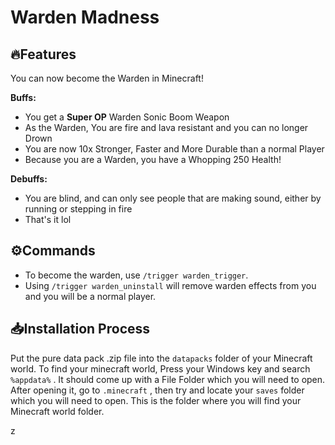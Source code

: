 # Warden Madness
## 🔥Features
You can now become the Warden in Minecraft!

**Buffs:**
- You get a **Super OP** Warden Sonic Boom Weapon
- As the Warden, You are fire and lava resistant and you can no longer Drown
- You are now 10x Stronger, Faster and More Durable than a normal Player
- Because you are a Warden, you have a Whopping 250 Health!

**Debuffs:**
- You are blind, and can only see people that are making sound, either by running or stepping in fire
- That's it lol

## ⚙️Commands
+ To become the warden, use `/trigger warden_trigger`. 
+ Using  `/trigger warden_uninstall` will remove warden effects from you and you will be a normal player.

## 📥Installation Process
Put the pure data pack .zip file into the `datapacks` folder of your Minecraft world. To find your minecraft world, Press your Windows key and search `%appdata%` . It should come up with a File Folder which you will need to open. After opening it, go to `.minecraft` , then try and locate your `saves` folder which you will need to open. This is the folder where you will find your Minecraft world folder.

z
